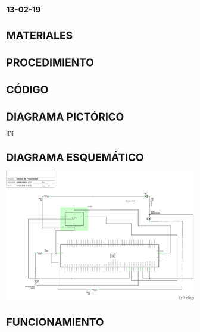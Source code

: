 ## 13-02-19
# MATERIALES 
# PROCEDIMIENTO
# CÓDIGO 
# DIAGRAMA PICTÓRICO
![1]
# DIAGRAMA ESQUEMÁTICO 
![1](https://github.com/angiediaz1102/02Grupo/blob/master/imagenes/dd.png)
# FUNCIONAMIENTO 
